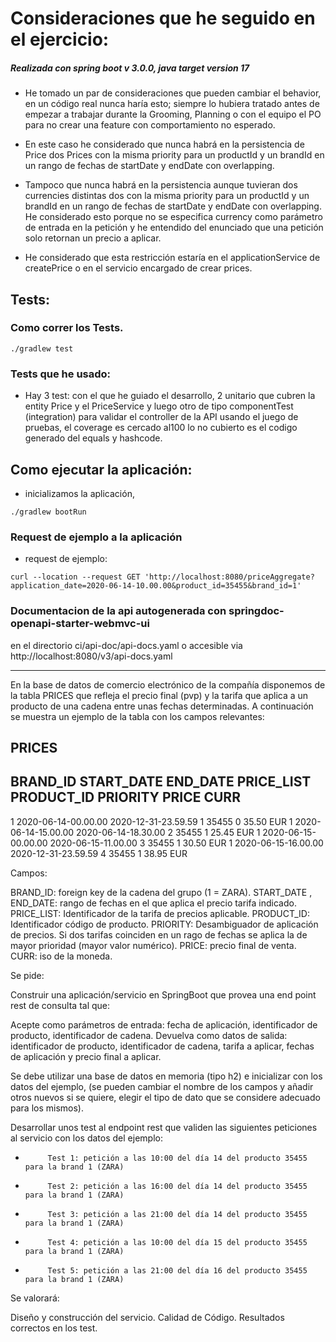 # Consideraciones que he seguido en el ejercicio:
##### Realizada con spring boot v 3.0.0, java target version 17

- He tomado un par de consideraciones que pueden cambiar el behavior, en un código real nunca haría esto; siempre lo hubiera tratado
antes de empezar a trabajar durante la Grooming, Planning o con el equipo el PO para no crear una feature
con comportamiento no esperado.

- En este caso he considerado que nunca habrá en la persistencia de Price dos Prices con la misma
  priority para un productId y un brandId en un rango de fechas de startDate y endDate con overlapping.
- Tampoco que nunca habrá en la persistencia aunque tuvieran dos currencies distintas dos con la misma
  priority para un productId y un brandId en un rango de fechas de startDate y endDate con overlapping.
  He considerado esto porque no se especifica currency como parámetro de entrada en la petición y he entendido del enunciado 
  que una petición solo retornan un precio a aplicar.
- He considerado que esta restricción estaría en el applicationService de createPrice o en el servicio encargado de crear prices.

## Tests:
### Como correr los Tests.
```shell
./gradlew test
```
### Tests que he usado:
- Hay 3 test: con el que he guiado el desarrollo, 2 unitario que cubren la entity Price y el PriceService y luego otro de tipo componentTest (integration) 
para validar el controller de la API usando el juego de pruebas, el coverage es cercado al100 lo no cubierto es el codigo generado del equals y hashcode.

## Como ejecutar la aplicación:
- inicializamos la aplicación, 
```shell
./gradlew bootRun
```

### Request de ejemplo a la aplicación
- request de ejemplo:
```shell
curl --location --request GET 'http://localhost:8080/priceAggregate?application_date=2020-06-14-10.00.00&product_id=35455&brand_id=1'
```

### Documentacion de la api autogenerada con springdoc-openapi-starter-webmvc-ui
en el directorio ci/api-doc/api-docs.yaml o accesible via http://localhost:8080/v3/api-docs.yaml

---

En la base de datos de comercio electrónico de la compañía disponemos de la tabla PRICES que refleja el precio final (pvp) y la tarifa que aplica a un producto de una cadena entre unas fechas determinadas. A continuación se muestra un ejemplo de la tabla con los campos relevantes:

PRICES
-------

BRAND_ID         START_DATE                                    END_DATE                        PRICE_LIST                   PRODUCT_ID  PRIORITY                 PRICE           CURR
------------------------------------------------------------------------------------------------------------------------------------------------------------------------------------------------------------------------------------------
1         2020-06-14-00.00.00                        2020-12-31-23.59.59                        1                        35455                0                        35.50            EUR
1         2020-06-14-15.00.00                        2020-06-14-18.30.00                        2                        35455                1                        25.45            EUR
1         2020-06-15-00.00.00                        2020-06-15-11.00.00                        3                        35455                1                        30.50            EUR
1         2020-06-15-16.00.00                        2020-12-31-23.59.59                        4                        35455                1                        38.95            EUR

Campos:

BRAND_ID: foreign key de la cadena del grupo (1 = ZARA).
START_DATE , END_DATE: rango de fechas en el que aplica el precio tarifa indicado.
PRICE_LIST: Identificador de la tarifa de precios aplicable.
PRODUCT_ID: Identificador código de producto.
PRIORITY: Desambiguador de aplicación de precios. Si dos tarifas coinciden en un rago de fechas se aplica la de mayor prioridad (mayor valor numérico).
PRICE: precio final de venta.
CURR: iso de la moneda.

Se pide:

Construir una aplicación/servicio en SpringBoot que provea una end point rest de consulta  tal que:

Acepte como parámetros de entrada: fecha de aplicación, identificador de producto, identificador de cadena.
Devuelva como datos de salida: identificador de producto, identificador de cadena, tarifa a aplicar, fechas de aplicación y precio final a aplicar.

Se debe utilizar una base de datos en memoria (tipo h2) e inicializar con los datos del ejemplo, (se pueden cambiar el nombre de los campos y añadir otros nuevos si se quiere, elegir el tipo de dato que se considere adecuado para los mismos).

Desarrollar unos test al endpoint rest que  validen las siguientes peticiones al servicio con los datos del ejemplo:

-          Test 1: petición a las 10:00 del día 14 del producto 35455   para la brand 1 (ZARA)
-          Test 2: petición a las 16:00 del día 14 del producto 35455   para la brand 1 (ZARA)
-          Test 3: petición a las 21:00 del día 14 del producto 35455   para la brand 1 (ZARA)
-          Test 4: petición a las 10:00 del día 15 del producto 35455   para la brand 1 (ZARA)
-          Test 5: petición a las 21:00 del día 16 del producto 35455   para la brand 1 (ZARA)


Se valorará:

Diseño y construcción del servicio.
Calidad de Código.
Resultados correctos en los test.